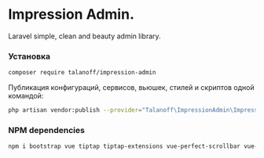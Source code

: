 # Impression Admin.
Laravel simple, clean and beauty admin library.

### Установка

```sh
composer require talanoff/impression-admin
```

Публикация конфигураций, сервисов, вьюшек, стилей и скриптов одной командой:
```sh
php artisan vendor:publish --provider="Talanoff\ImpressionAdmin\ImpressionAdminServiceProvider"
```

### NPM dependencies

```sh
npm i bootstrap vue tiptap tiptap-extensions vue-perfect-scrollbar vue-select axios imask -S
```